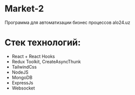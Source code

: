 # Market-2

Программа для автоматизации бизнес процессов alo24.uz

# Стек технологий:

-   React + React Hooks
-   Redux Toolkit, CreateAsyncThunk
-   TailwindCss
-   NodeJS
-   MongoDB
-   ExpressJs
-   Websocket

